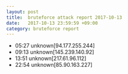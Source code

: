 ```yaml
---
layout: post
title:  bruteforce attack report 2017-10-13
date:   2017-10-13 23:59:59 +09:00
category: bruteforce report
---
```


* 05:27 unknown[94.177.255.244]
* 09:13 unknown[145.239.140.92]
* 13:51 unknown[217.61.96.112]
* 22:54 unknown[85.90.163.227]
